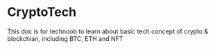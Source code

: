 # CryptoTech
This doc is for technoob to learn about basic tech concept of crypto & blockchian, including BTC, ETH and NFT
